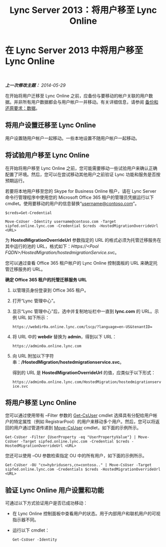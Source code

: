 ﻿---
title: Lync Server 2013：将用户移至 Lync Online
TOCTitle: 将用户移至 Lync Online
ms:assetid: 6a523c86-2eac-4fa4-973a-4406872c9a7d
ms:mtpsurl: https://technet.microsoft.com/zh-cn/library/JJ204969(v=OCS.15)
ms:contentKeyID: 49313127
ms.date: 06/02/2017
mtps_version: v=OCS.15
ms.translationtype: HT
---

# 在 Lync Server 2013 中将用户移至 Lync Online

 

_**上一次修改主题：** 2014-05-29_

在开始将用户迁移至 Lync Online 之前，应备份与要移动的帐户关联的用户数据。并非所有用户数据都会与用户帐户一并移动。有关详细信息，请参阅 [备份和还原要求：数据](lync-server-2013-backup-and-restoration-requirements-data.md)。

## 将用户设置迁移至 Lync Online

用户设置随用户帐户一起移动。一些本地设置不随用户帐户一起移动。

## 将试验用户移至 Lync Online

在开始将用户移至 Lync Online 之前，您可能需要移动一些试验用户来确认正确配置了环境。然后，您可以在尝试移动其他用户之前验证 Lync 功能和服务是否按预期运行。

若要将本地用户移至您的 Skype for Business Online 租户，请在 Lync Server 命令行管理程序中使用您的 Microsoft Office 365 租户的管理员凭据运行以下 cmdlet。使用要移动的用户的信息替换“username@contoso.com”。

    $creds=Get-Credential

    Move-CsUser -Identity username@contoso.com -Target sipfed.online.lync.com -Credential $creds -HostedMigrationOverrideUrl <URL>

为 **HostedMigrationOverrideUrl** 参数指定的 URL 的格式必须为托管迁移服务在其中运行的池的 URL，格式如下：*Https://\<Pool FQDN\>/HostedMigration/hostedmigrationService.svc*。

您可以通过查看 Office 365 租户帐户的 Lync Online 控制面板的 URL 来确定托管迁移服务的 URL。

**确定 Office 365 租户的托管迁移服务 URL**

1.  以管理员身份登录到 Office 365 租户。

2.  打开“Lync 管理中心”。

3.  显示“Lync 管理中心”后，选中并复制地址栏中一直到 **lync.com** 的 URL。示例 URL 如下所示：
    
    `https://webdir0a.online.lync.com/lscp/?language=en-US&tenantID=`

4.  将 URL 中的 **webdir** 替换为 **admin**，得到以下 URL：
    
    `https://admin0a.online.lync.com`

5.  向 URL 附加以下字符串：**/HostedMigration/hostedmigrationservice.svc**。
    
    得到的 URL 是 **HostedMigrationOverrideUrl** 的值，应类似于以下形式：
    
    `https://admin0a.online.lync.com/HostedMigration/hostedmigrationservice.svc`

## 将用户移至 Lync Online

您可以通过使用带有 –Filter 参数的 [Get-CsUser](get-csuser.md) cmdlet 选择具有分配给用户帐户的特定属性（例如 RegistrarPool）的用户来移动多个用户。然后，您可以将返回的用户通过管道传递到 [Move-CsUser](move-csuser.md) cmdlet，如下面的示例所示。

    Get-CsUser -Filter {UserProperty -eq "UserPropertyValue"} | Move-CsUser -Target sipfed.online.lync.com -Credential $creds -HostedMigrationOverrideUrl <URL>

您还可以使用 –OU 参数检索指定 OU 中的所有用户，如下面的示例所示。

    Get-CsUser -OU "cn=hybridusers,cn=contoso.." | Move-CsUser -Target sipfed.online.lync.com -Credentials $creds -HostedMigrationOverrideUrl <URL>

## 验证 Lync Online 用户设置和功能

可通过以下方式验证用户是否已成功移动：

  - 在 Lync Online 控制面板中查看用户的状态。用于内部用户和联机用户的可视指示器不同。

  - 运行以下 cmdlet：
    
        Get-CsUser -Identity

